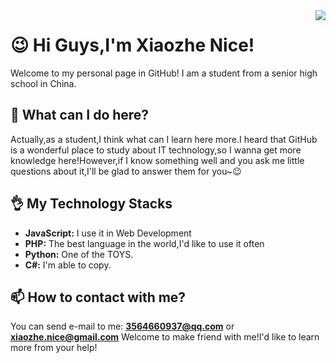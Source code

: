 <img align="right" src="https://github-readme-stats.vercel.app/api?username=XiaozheQAQ&show_icons=true&icon_color=CE1D2D&text_color=718096&bg_color=ffffff&hide_title=true" />

# 😉 Hi Guys,I'm Xiaozhe Nice!
Welcome to my personal page in GitHub! I am a student from a senior high school in China. 
## 🧐 What can I do here?
Actually,as a student,I think what can I learn here more.I heard that GitHub is a wonderful place to study about IT technology,so I wanna get more knowledge here!However,if I know something well and you ask me little questions about it,I'll be glad to answer them for you~😉
## 👌 My Technology Stacks
- **JavaScript:** I use it in Web Development
- **PHP:** The best language in the world,I'd like to use it often
- **Python:** One of the TOYS.
- **C#:** I'm able to copy.
## 📫 How to contact with me?
You can send e-mail to me: **3564660937@qq.com** or **xiaozhe.nice@gmail.com**
Welcome to make friend with me!I'd like to learn more from your help!
